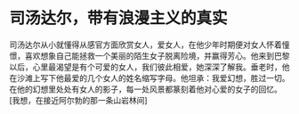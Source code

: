# 司汤达尔，带有浪漫主义的真实

司汤达尔从小就懂得从感官方面欣赏女人，爱女人，在他少年时期便对女人怀着憧憬，喜欢想象自己能拯救一个美丽的陌生女子脱离险境，并赢得芳心。他来到巴黎以后，心里最渴望是有个可爱的女人，我们彼此相爱，她深深了解我。垂老时，他在沙滩上写下他最爱的几个女人的姓名缩写字母。他坦承：我爱幻想，胜过一切。在他的幻想里处处有女人的影子，每一处风景都篆刻着他对心爱的女子的回忆。[我想，在接近阿尔勃的那一条山岩林间]
